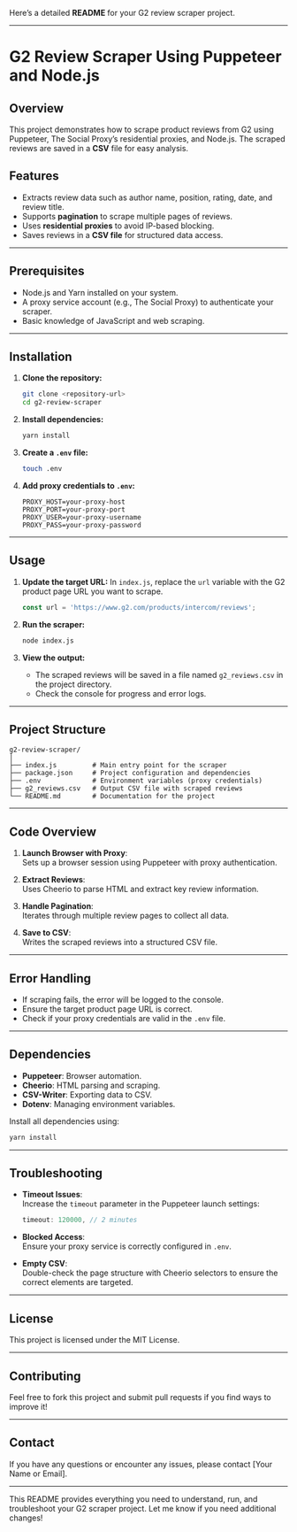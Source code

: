 Here’s a detailed **README** for your G2 review scraper project.

---

# **G2 Review Scraper Using Puppeteer and Node.js**

## **Overview**
This project demonstrates how to scrape product reviews from G2 using Puppeteer, The Social Proxy’s residential proxies, and Node.js. The scraped reviews are saved in a **CSV** file for easy analysis.

## **Features**
- Extracts review data such as author name, position, rating, date, and review title.
- Supports **pagination** to scrape multiple pages of reviews.
- Uses **residential proxies** to avoid IP-based blocking.
- Saves reviews in a **CSV file** for structured data access.

---

## **Prerequisites**
- Node.js and Yarn installed on your system.
- A proxy service account (e.g., The Social Proxy) to authenticate your scraper.
- Basic knowledge of JavaScript and web scraping.

---

## **Installation**

1. **Clone the repository:**
   ```bash
   git clone <repository-url>
   cd g2-review-scraper
   ```

2. **Install dependencies:**
   ```bash
   yarn install
   ```

3. **Create a `.env` file:**
   ```bash
   touch .env
   ```

4. **Add proxy credentials to `.env`:**
   ```
   PROXY_HOST=your-proxy-host
   PROXY_PORT=your-proxy-port
   PROXY_USER=your-proxy-username
   PROXY_PASS=your-proxy-password
   ```

---

## **Usage**

1. **Update the target URL:**
   In `index.js`, replace the `url` variable with the G2 product page URL you want to scrape.
   ```javascript
   const url = 'https://www.g2.com/products/intercom/reviews';
   ```

2. **Run the scraper:**
   ```bash
   node index.js
   ```

3. **View the output:**
   - The scraped reviews will be saved in a file named `g2_reviews.csv` in the project directory.
   - Check the console for progress and error logs.

---

## **Project Structure**
```
g2-review-scraper/
│
├── index.js         # Main entry point for the scraper
├── package.json     # Project configuration and dependencies
├── .env             # Environment variables (proxy credentials)
├── g2_reviews.csv   # Output CSV file with scraped reviews
└── README.md        # Documentation for the project
```

---

## **Code Overview**

1. **Launch Browser with Proxy**:  
   Sets up a browser session using Puppeteer with proxy authentication.

2. **Extract Reviews**:  
   Uses Cheerio to parse HTML and extract key review information.

3. **Handle Pagination**:  
   Iterates through multiple review pages to collect all data.

4. **Save to CSV**:  
   Writes the scraped reviews into a structured CSV file.

---

## **Error Handling**
- If scraping fails, the error will be logged to the console.
- Ensure the target product page URL is correct.
- Check if your proxy credentials are valid in the `.env` file.

---

## **Dependencies**
- **Puppeteer**: Browser automation.
- **Cheerio**: HTML parsing and scraping.
- **CSV-Writer**: Exporting data to CSV.
- **Dotenv**: Managing environment variables.

Install all dependencies using:
```bash
yarn install
```

---

## **Troubleshooting**
- **Timeout Issues**:  
  Increase the `timeout` parameter in the Puppeteer launch settings:
  ```javascript
  timeout: 120000, // 2 minutes
  ```

- **Blocked Access**:  
  Ensure your proxy service is correctly configured in `.env`.

- **Empty CSV**:  
  Double-check the page structure with Cheerio selectors to ensure the correct elements are targeted.

---

## **License**
This project is licensed under the MIT License.

---

## **Contributing**
Feel free to fork this project and submit pull requests if you find ways to improve it!

---

## **Contact**
If you have any questions or encounter any issues, please contact [Your Name or Email]. 

---

This README provides everything you need to understand, run, and troubleshoot your G2 scraper project. Let me know if you need additional changes!